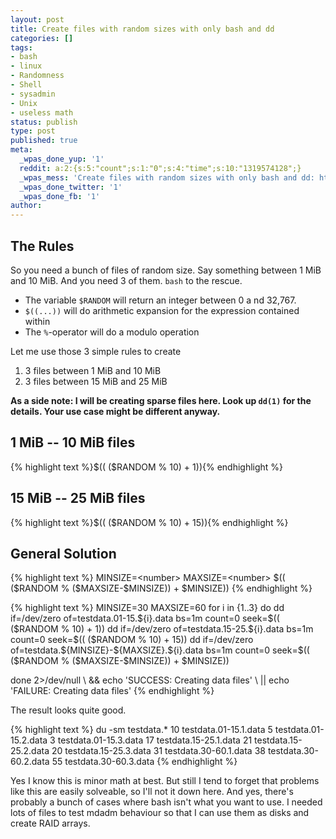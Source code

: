 ```yaml
---
layout: post
title: Create files with random sizes with only bash and dd
categories: []
tags:
- bash
- linux
- Randomness
- Shell
- sysadmin
- Unix
- useless math
status: publish
type: post
published: true
meta:
  _wpas_done_yup: '1'
  reddit: a:2:{s:5:"count";s:1:"0";s:4:"time";s:10:"1319574128";}
  _wpas_mess: 'Create files with random sizes with only bash and dd: http://wp.me/pxxjT-hK'
  _wpas_done_twitter: '1'
  _wpas_done_fb: '1'
author: 
---
```

<h2>The Rules</h2>
<p>So you need a bunch of files of random size. Say something between 1 MiB and 10 MiB. And you need 3 of them. <code>bash</code> to the rescue.</p>
<ul>
<li>The variable <code>$RANDOM</code> will return an integer between 0 a nd 32,767.</li>
<li><code>$((...))</code> will do arithmetic expansion for the expression contained within</li>
<li>The <code>%</code>-operator will do a modulo operation</li>
</ul>
<p>Let me use those 3 simple rules to create</p>
<ol>
<li>3 files between 1 MiB and 10 MiB</li>
<li>3 files between 15 MiB and 25 MiB</li>
</ol>
<p><strong>As a side note: I will be creating sparse files here. Look up <code>dd(1)</code> for the details. Your use case might be different anyway.</strong></p>
<h2>1 MiB -- 10 MiB files</h2>
<p>{% highlight text %}$(( ($RANDOM % 10) + 1)){% endhighlight %}</p>
<h2>15 MiB -- 25 MiB files</h2>
<p>{% highlight text %}$(( ($RANDOM % 10) + 15)){% endhighlight %}</p>
<h2>General Solution</h2>
<p>{% highlight text %}
MINSIZE=&lt;number&gt;
MAXSIZE=&lt;number&gt;
$(( ($RANDOM % ($MAXSIZE-$MINSIZE)) + $MINSIZE))
{% endhighlight %}</p>
<p>{% highlight text %}
MINSIZE=30
MAXSIZE=60
for i in {1..3}
do
    dd if=/dev/zero of=testdata.01-15.${i}.data bs=1m count=0 seek=$(( ($RANDOM % 10) + 1))
    dd if=/dev/zero of=testdata.15-25.${i}.data bs=1m count=0 seek=$(( ($RANDOM % 10) + 15))
    dd if=/dev/zero of=testdata.${MINSIZE}-${MAXSIZE}.${i}.data bs=1m count=0 seek=$(( ($RANDOM % ($MAXSIZE-$MINSIZE)) + $MINSIZE))</p>
<p>done 2&gt;/dev/null \
&amp;&amp; echo 'SUCCESS: Creating data files' \
|| echo 'FAILURE: Creating data files'
{% endhighlight %}</p>
<p>The result looks quite good.</p>
{% highlight text %}
du -sm testdata.*
10	testdata.01-15.1.data
5	testdata.01-15.2.data
3	testdata.01-15.3.data
17	testdata.15-25.1.data
21	testdata.15-25.2.data
20	testdata.15-25.3.data
31	testdata.30-60.1.data
38	testdata.30-60.2.data
55	testdata.30-60.3.data
{% endhighlight %}</p>
<p>Yes I know this is minor math at best. But still I tend to forget that problems like this are easily solveable, so I'll not it down here. And yes, there's probably a bunch of cases where bash isn't what you want to use. I needed lots of files to test mdadm behaviour so that I can use them as disks and create RAID arrays.</p>
